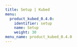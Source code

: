 ```yaml
---
title: Setup | Kubed
menu:
  product_kubed_0.4.0:
    identifier: setup
    name: Setup
    weight: 30
menu_name: product_kubed_0.4.0
---
```


